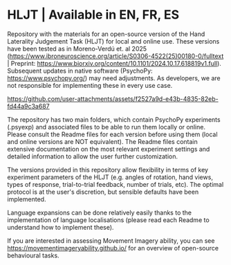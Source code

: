 # HLJT | Available in EN, FR, ES

Repository with the materials for an open-source version of the Hand Laterality Judgement Task (HLJT) for local and online use. These versions have been tested as in Moreno-Verdú et. al 2025 (https://www.ibroneuroscience.org/article/S0306-4522(25)00180-0/fulltext | Preprint: https://www.biorxiv.org/content/10.1101/2024.10.17.618819v1.full). Subsequent updates in native software (PsychoPy: https://www.psychopy.org/) may need adjustments. As developers, we are not responsible for implementing these in every use case.

https://github.com/user-attachments/assets/f2527a9d-e43b-4835-82eb-fd44a9c3a687

The repository has two main folders, which contain PsychoPy experiments (.psyexp) and associated files to be able to run them locally or online. Please consult the Readme files for each version before using them (local and online versions are NOT equivalent). The Readme files contain extensive documentation on the most relevant experiment settings and detailed information to allow the user further customization.

The versions provided in this repository allow flexibility in terms of key experiment parameters of the HLJT (e.g. angles of rotation, hand views, types of response, trial-to-trial feedback, number of trials, etc). The optimal protocol is at the user's discretion, but sensible defaults have been implemented.

Language expansions can be done relatively easily thanks to the implementation of language localisations (please read each Readme to understand how to implement these). 

If you are interested in assessing Movement Imagery ability, you can see https://movementimageryability.github.io/ for an overview of open-source behavioural tasks.
